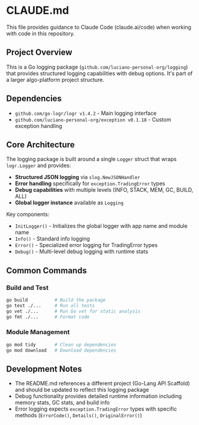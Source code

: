 # CLAUDE.md

This file provides guidance to Claude Code (claude.ai/code) when working with code in this repository.

## Project Overview

This is a Go logging package (`github.com/luciano-personal-org/logging`) that provides structured logging capabilities with debug options. It's part of a larger algo-platform project structure.

## Dependencies

- `github.com/go-logr/logr v1.4.2` - Main logging interface
- `github.com/luciano-personal-org/exception v0.1.18` - Custom exception handling

## Core Architecture

The logging package is built around a single `Logger` struct that wraps `logr.Logger` and provides:

- **Structured JSON logging** via `slog.NewJSONHandler`
- **Error handling** specifically for `exception.TradingError` types
- **Debug capabilities** with multiple levels (INFO, STACK, MEM, GC, BUILD, ALL)
- **Global logger instance** available as `Logging`

Key components:
- `InitLogger()` - Initializes the global logger with app name and module name
- `Info()` - Standard info logging
- `Error()` - Specialized error logging for TradingError types  
- `Debug()` - Multi-level debug logging with runtime stats

## Common Commands

### Build and Test
```bash
go build          # Build the package
go test ./...     # Run all tests
go vet ./...      # Run Go vet for static analysis
go fmt ./...      # Format code
```

### Module Management
```bash
go mod tidy       # Clean up dependencies
go mod download   # Download dependencies
```

## Development Notes

- The README.md references a different project (Go-Lang API Scaffold) and should be updated to reflect this logging package
- Debug functionality provides detailed runtime information including memory stats, GC stats, and build info
- Error logging expects `exception.TradingError` types with specific methods (`ErrorCode()`, `Details()`, `OriginalError()`)
